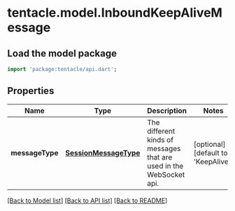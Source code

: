 # tentacle.model.InboundKeepAliveMessage

## Load the model package
```dart
import 'package:tentacle/api.dart';
```

## Properties
Name | Type | Description | Notes
------------ | ------------- | ------------- | -------------
**messageType** | [**SessionMessageType**](SessionMessageType.md) | The different kinds of messages that are used in the WebSocket api. | [optional] [default to 'KeepAlive']

[[Back to Model list]](../README.md#documentation-for-models) [[Back to API list]](../README.md#documentation-for-api-endpoints) [[Back to README]](../README.md)


